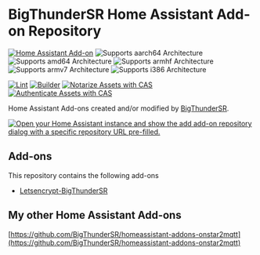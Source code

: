 # BigThunderSR Home Assistant Add-on Repository

[![Home Assistant Add-on](https://img.shields.io/badge/home_assistant-add--on-blue.svg?logo=homeassistant&logoColor=white)](https://github.com/BigThunderSR/homeassistant-addons-bigthundersr)
![Supports aarch64 Architecture][aarch64-shield]
![Supports amd64 Architecture][amd64-shield]
![Supports armhf Architecture][armhf-shield]
![Supports armv7 Architecture][armv7-shield]
![Supports i386 Architecture][i386-shield]
<!-- [![CodeQL](https://github.com/BigThunderSR/homeassistant-addons-bigthundersr/actions/workflows/github-code-scanning/codeql/badge.svg)](https://github.com/BigThunderSR/homeassistant-addons-bigthundersr/actions/workflows/github-code-scanning/codeql) -->
[![Lint](https://github.com/BigThunderSR/homeassistant-addons-bigthundersr/actions/workflows/lint.yaml/badge.svg)](https://github.com/BigThunderSR/homeassistant-addons-bigthundersr/actions/workflows/lint.yaml)
[![Builder](https://github.com/BigThunderSR/homeassistant-addons-bigthundersr/actions/workflows/builder.yaml/badge.svg)](https://github.com/BigThunderSR/homeassistant-addons-bigthundersr/actions/workflows/builder.yaml)
[![Notarize Assets with CAS](https://github.com/BigThunderSR/homeassistant-addons-bigthundersr/actions/workflows/cas_notarize.yml/badge.svg)](https://github.com/BigThunderSR/homeassistant-addons-bigthundersr/actions/workflows/cas_notarize.yml)
[![Authenticate Assets with CAS](https://github.com/BigThunderSR/homeassistant-addons-bigthundersr/actions/workflows/cas_authenticate.yml/badge.svg)](https://github.com/BigThunderSR/homeassistant-addons-bigthundersr/actions/workflows/cas_authenticate.yml)

Home Assistant Add-ons created and/or modified by [BigThunderSR](https://github.com/BigThunderSR).

<!--Add-on documentation: <https://developers.home-assistant.io/docs/add-ons> -->

[![Open your Home Assistant instance and show the add add-on repository dialog with a specific repository URL pre-filled.](https://my.home-assistant.io/badges/supervisor_add_addon_repository.svg)](https://my.home-assistant.io/redirect/supervisor_add_addon_repository/?repository_url=https://github.com/BigThunderSR/homeassistant-addons-bigthundersr)

## Add-ons

This repository contains the following add-ons

- [Letsencrypt-BigThunderSR](https://github.com/BigThunderSR/homeassistant-addons-bigthundersr/tree/main/letsencrypt-bigthundersr)

## My other Home Assistant Add-ons

[https://github.com/BigThunderSR/homeassistant-addons-onstar2mqtt](https://github.com/BigThunderSR/homeassistant-addons-onstar2mqtt)

<!-- _Example add-on to use as a blueprint for new add-ons._ -->

<!--

Notes to developers after forking or using the github template feature:
- While developing comment out the 'image' key from 'example/config.yaml' to make the supervisor build the addon
  - Remember to put this back when pushing up your changes.
- When you merge to the 'main' branch of your repository a new build will be triggered.
  - Make sure you adjust the 'version' key in 'example/config.yaml' when you do that.
  - Make sure you update 'example/CHANGELOG.md' when you do that.
  - The first time this runs you might need to adjust the image configuration on github container registry to make it public
- Adjust the 'image' key in 'example/config.yaml' so it points to your username instead of 'home-assistant'.
  - This is where the build images will be published to.
- Rename the example directory.
  - The 'slug' key in 'example/config.yaml' should match the directory name.
- Adjust all keys/url's that points to 'home-assistant' to now point to your user/fork.
- Share your repository on the forums https://community.home-assistant.io/c/projects/9
- Do awesome stuff!
 -->

[aarch64-shield]: https://img.shields.io/badge/aarch64-yes-green.svg
[amd64-shield]: https://img.shields.io/badge/amd64-yes-green.svg
[armhf-shield]: https://img.shields.io/badge/armhf-yes-green.svg
[armv7-shield]: https://img.shields.io/badge/armv7-yes-green.svg
[i386-shield]: https://img.shields.io/badge/i386-yes-green.svg
